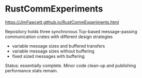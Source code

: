 # RustCommExperiments

https://JimFawcett.github.io/RustCommExperiments.html

Repository holds three synchronous Tcp-based message-passing communication crates with different design strategies
- variable message sizes and buffered transfers
- variable message sizes without buffering
- fixed sized messages with buffering

Status: essentially complete.  Minor code clean-up and publishing performance stats remain.
